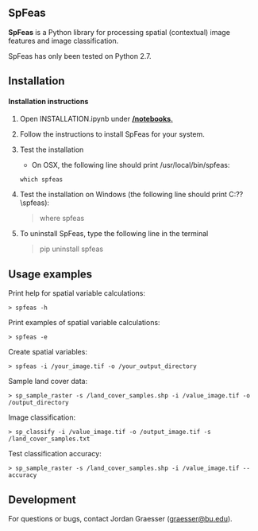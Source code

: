 SpFeas
-----

**SpFeas** is a Python library for processing spatial (contextual) image features and image classification.

SpFeas has only been tested on Python 2.7. 

Installation
------------
#### Installation instructions

1) Open INSTALLATION.ipynb under [**/notebooks**.](https://github.com/jgrss/spfeas/tree/master/notebooks)

2) Follow the instructions to install SpFeas for your system.

3) Test the installation

    * On OSX, the following line should print /usr/local/bin/spfeas:

    ```
    which spfeas
    ```

4) Test the installation on Windows (the following line should print C:\??\spfeas):

    > where spfeas

5) To uninstall SpFeas, type the following line in the terminal

    > pip uninstall spfeas

Usage examples
-----

Print help for spatial variable calculations:

    > spfeas -h

Print examples of spatial variable calculations:

    > spfeas -e

Create spatial variables:

    > spfeas -i /your_image.tif -o /your_output_directory

Sample land cover data:

    > sp_sample_raster -s /land_cover_samples.shp -i /value_image.tif -o /output_directory

Image classification:

    > sp_classify -i /value_image.tif -o /output_image.tif -s /land_cover_samples.txt

Test classification accuracy:

    > sp_sample_raster -s /land_cover_samples.shp -i /value_image.tif --accuracy


Development
-----------
For questions or bugs, contact Jordan Graesser (graesser@bu.edu).


